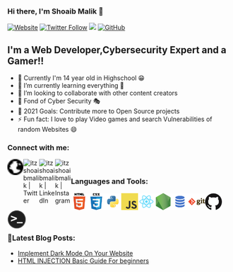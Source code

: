 ### Hi there, I'm Shoaib Malik 👋

[![Website](https://img.shields.io/website?label=piratedboy.wordpress.com&style=for-the-badge&url=https%3A%2F%2Fpiratedboy.wordpress.com)](https://piratedboy.wordpress.com)
[![Twitter Follow](https://img.shields.io/twitter/follow/itzshoaibmalik?color=1DA1F2&logo=twitter&style=for-the-badge)](https://twitter.com/intent/follow?original_referer=https%3A%2F%2Fgithub.com%2Fitzshoaibmalik&screen_name=itzshoaibmalik)
![](https://komarev.com/ghpvc/?username=itzshoaibmalik&color=green)
[![GitHub](https://github-readme-stats-abserari.vercel.app/api?itzshoaibmalik=abserari&show_icons=true&bg_color=30,e96443,904e95&title_color=fff&text_color=fff)](https://github.com/abserari)


## I'm a Web Developer,Cybersecurity Expert and a Gamer!!

- 🔭 Currently I'm 14 year old in Highschool 😁
- 🌱 I’m currently learning everything 🤣
- 👯 I’m looking to collaborate with other content creators
- 🍬 Fond of Cyber Security 🎭
- 🥅 2021 Goals: Contribute more to Open Source projects
- ⚡ Fun fact: I love to play Video games and search Vulnerabilities of random Websites 😄

### Connect with me:

[<img align="left" alt="piratedboy.wordpress.com" width="36px" src="https://raw.githubusercontent.com/iconic/open-iconic/master/svg/globe.svg" />][website]
[<img align="left" alt="itzshoaibmalik | Twitter" width="36px" src="https://cdn.jsdelivr.net/npm/simple-icons@v3/icons/twitter.svg" />][twitter]
[<img align="left" alt="itzshoaibmalik | LinkedIn" width="36px" src="https://cdn.jsdelivr.net/npm/simple-icons@v3/icons/linkedin.svg" />][linkedin]
[<img align="left" alt="itzshoaibmalik | Instagram" width="36px" src="https://cdn.jsdelivr.net/npm/simple-icons@v3/icons/instagram.svg" />][instagram]

<br />

### Languages and Tools:

<img align="left" alt="HTML5" width="38px" src="https://raw.githubusercontent.com/github/explore/80688e429a7d4ef2fca1e82350fe8e3517d3494d/topics/html/html.png" />
<img align="left" alt="CSS3" width="38px" src="https://raw.githubusercontent.com/github/explore/80688e429a7d4ef2fca1e82350fe8e3517d3494d/topics/css/css.png" />
<img align="left" alt="Python" width="38px" src="https://raw.githubusercontent.com/github/explore/80688e429a7d4ef2fca1e82350fe8e3517d3494d/topics/python/python.png" />
<img align="left" alt="JavaScript" width="38px" src="https://raw.githubusercontent.com/github/explore/80688e429a7d4ef2fca1e82350fe8e3517d3494d/topics/javascript/javascript.png" />
<img align="left" alt="React" width="38px" src="https://raw.githubusercontent.com/github/explore/80688e429a7d4ef2fca1e82350fe8e3517d3494d/topics/react/react.png" />
<img align="left" alt="Node.js" width="38px" src="https://raw.githubusercontent.com/github/explore/80688e429a7d4ef2fca1e82350fe8e3517d3494d/topics/nodejs/nodejs.png" />
<img align="left" alt="SQL" width="38px" src="https://raw.githubusercontent.com/github/explore/80688e429a7d4ef2fca1e82350fe8e3517d3494d/topics/sql/sql.png" />
<img align="left" alt="Git" width="38px" src="https://raw.githubusercontent.com/github/explore/80688e429a7d4ef2fca1e82350fe8e3517d3494d/topics/git/git.png" />
<img align="left" alt="GitHub" width="38px" src="https://raw.githubusercontent.com/github/explore/78df643247d429f6cc873026c0622819ad797942/topics/github/github.png" />
<img align="left" alt="Terminal" width="42px" src="https://raw.githubusercontent.com/github/explore/80688e429a7d4ef2fca1e82350fe8e3517d3494d/topics/terminal/terminal.png" />

<br />
<br />
<br />
<br />

### 📕Latest Blog Posts:

- [Implement Dark Mode On Your Website](https://piratedboy.wordpress.com/2021/03/03/implement-dark-mode-on-your-website/)
- [HTML INJECTION Basic Guide For beginners](https://piratedboy.wordpress.com/2021/02/19/html-injection-basic-guide-for-beginners/)

[website]: https://piratedboy.wordpress.com
[twitter]: https://twitter.com/itzshoaibmalik
[instagram]: https://instagram.com/itzshoaibmalik
[linkedin]: https://linkedin.com/in/itzshoaibmalik

